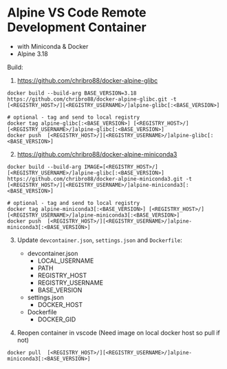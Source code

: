 # Alpine VS Code Remote Development Container 
 - with Miniconda & Docker
 - Alpine 3.18

Build:
1. https://github.com/chribro88/docker-alpine-glibc

```
docker build --build-arg BASE_VERSION=3.18 https://github.com/chribro88/docker-alpine-glibc.git -t [<REGISTRY_HOST>/][<REGISTRY_USERNAME>/]alpine-glibc[:<BASE_VERSION>]

# optional - tag and send to local registry
docker tag alpine-glibc[:<BASE_VERSION>] [<REGISTRY_HOST>/][<REGISTRY_USERNAME>/]alpine-glibc[:<BASE_VERSION>]
docker push  [<REGISTRY_HOST>/][<REGISTRY_USERNAME>/]alpine-glibc[:<BASE_VERSION>]

```

2. https://github.com/chribro88/docker-alpine-miniconda3
```
docker build --build-arg IMAGE=[<REGISTRY_HOST>/][<REGISTRY_USERNAME>/]alpine-glibc[:<BASE_VERSION>] https://github.com/chribro88/docker-alpine-miniconda3.git -t [<REGISTRY_HOST>/][<REGISTRY_USERNAME>/]alpine-miniconda3[:<BASE_VERSION>]

# optional - tag and send to local registry
docker tag alpine-miniconda3[:<BASE_VERSION>] [<REGISTRY_HOST>/][<REGISTRY_USERNAME>/]alpine-miniconda3[:<BASE_VERSION>]
docker push  [<REGISTRY_HOST>/][<REGISTRY_USERNAME>/]alpine-miniconda3[:<BASE_VERSION>]
```

3. Update `devcontainer.json`, `settings.json` and `Dockerfile`:
   - devcontainer.json
     - LOCAL_USERNAME
     - PATH
     - REGISTRY_HOST
     - REGISTRY_USERNAME
     - BASE_VERSION
   - settings.json
     - DOCKER_HOST
   - Dockerfile
     - DOCKER_GID

4. Reopen container in vscode (Need image on local docker host so pull if not)
```
docker pull  [<REGISTRY_HOST>/][<REGISTRY_USERNAME>/]alpine-miniconda3[:<BASE_VERSION>]
```

